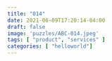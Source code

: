 ```yaml
---
title: "014"
date: 2021-06-09T17:20:14-04:00
draft: false
image: 'puzzles/ABC-014.jpeg'
tags: [ "product", "services" ]
categories: [ "helloworld"]
---
```


